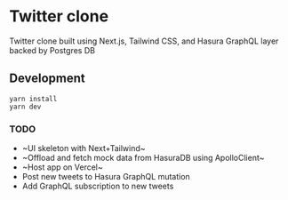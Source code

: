 # Twitter clone

Twitter clone built using Next.js, Tailwind CSS, and Hasura GraphQL layer backed by Postgres DB

## Development

```
yarn install
yarn dev
```

### TODO

- ~UI skeleton with Next+Tailwind~
- ~Offload and fetch mock data from HasuraDB using ApolloClient~
- ~Host app on Vercel~
- Post new tweets to Hasura GraphQL mutation
- Add GraphQL subscription to new tweets

